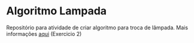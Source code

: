 # Algoritmo Lampada
Repositório para atividade de criar algoritmo para troca de lâmpada. 
Mais informações [aqui](https://docs.google.com/document/d/1yLH2fVMgl3CMi-glMxCqy6flXXnIkf2pr1GOuBD0y_s/edit) (Exercicio 2)
